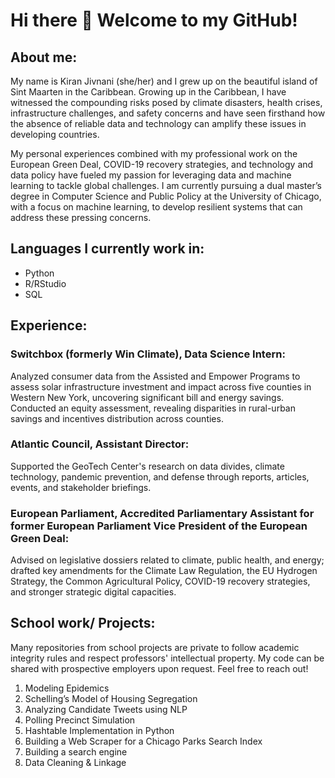 # Hi there 👋 Welcome to my GitHub! 

## About me: 
My name is Kiran Jivnani (she/her) and I grew up on the beautiful island of Sint Maarten in the Caribbean. Growing up in the Caribbean, I have witnessed the compounding risks posed by climate disasters, health crises, infrastructure challenges, and safety concerns and have seen firsthand how the absence of reliable data and technology can amplify these issues in developing countries. 

My personal experiences combined with my professional work on the European Green Deal, COVID-19 recovery strategies, and technology and data policy have fueled my passion for leveraging data and machine learning to tackle global challenges. I am currently pursuing a dual master’s degree in Computer Science and Public Policy at the University of Chicago, with a focus on machine learning, to develop resilient systems that can address these pressing concerns.


## Languages I currently work in: 
- Python
- R/RStudio
- SQL

## Experience: 

### Switchbox (formerly Win Climate), Data Science Intern: 
Analyzed consumer data from the Assisted and Empower Programs to assess solar infrastructure investment and impact across five counties in Western New York, uncovering significant bill and energy savings. Conducted an equity assessment, revealing disparities in rural-urban savings and incentives distribution across counties. 	 	 	

### Atlantic Council, Assistant Director:  	 	 	 	 	 	    	 	  
Supported the GeoTech Center's research on data divides, climate technology, pandemic prevention, and defense through reports, articles, events, and stakeholder briefings.

 	 	 	                      
### European Parliament, Accredited Parliamentary Assistant for former European Parliament Vice President of the European Green Deal: 
Advised on legislative dossiers related to climate, public health, and energy; drafted key amendments for the Climate Law Regulation, the EU Hydrogen Strategy, the Common Agricultural Policy, COVID-19 recovery strategies, and stronger strategic digital capacities.

## School work/ Projects: 
Many repositories from school projects are private to follow academic integrity rules and respect professors' intellectual property. My code can be shared with prospective employers upon request. Feel free to reach out!

1. Modeling Epidemics
2. Schelling’s Model of Housing Segregation
3. Analyzing Candidate Tweets using NLP
4. Polling Precinct Simulation
5. Hashtable Implementation in Python
6. Building a Web Scraper for a Chicago Parks Search Index
7. Building a search engine
8. Data Cleaning & Linkage 




